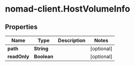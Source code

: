 # nomad-client.HostVolumeInfo

## Properties

Name | Type | Description | Notes
------------ | ------------- | ------------- | -------------
**path** | **String** |  | [optional] 
**readOnly** | **Boolean** |  | [optional] 


